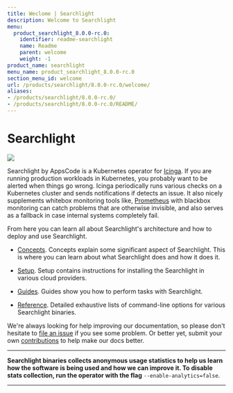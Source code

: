```yaml
---
title: Weclome | Searchlight
description: Welcome to Searchlight
menu:
  product_searchlight_8.0.0-rc.0:
    identifier: readme-searchlight
    name: Readme
    parent: welcome
    weight: -1
product_name: searchlight
menu_name: product_searchlight_8.0.0-rc.0
section_menu_id: welcome
url: /products/searchlight/8.0.0-rc.0/welcome/
aliases:
- /products/searchlight/8.0.0-rc.0/
- /products/searchlight/8.0.0-rc.0/README/
---
```


# Searchlight

<img src="/products/searchlight/8.0.0-rc.0/images/cover.jpg">

Searchlight by AppsCode is a Kubernetes operator for [Icinga](https://www.icinga.com/). If you are running production workloads in Kubernetes, you probably want to be alerted when things go wrong. Icinga periodically runs various checks on a Kubernetes cluster and sends notifications if detects an issue. It also nicely supplements whitebox monitoring tools like, [Prometheus](https://prometheus.io/) with blackbox monitoring can catch problems that are otherwise invisible, and also serves as a fallback in case internal systems completely fail.

From here you can learn all about Searchlight's architecture and how to deploy and use Searchlight.

- [Concepts](/products/searchlight/8.0.0-rc.0/concepts/). Concepts explain some significant aspect of Searchlight. This is where you can learn about what Searchlight does and how it does it.

- [Setup](/products/searchlight/8.0.0-rc.0/setup/). Setup contains instructions for installing
  the Searchlight in various cloud providers.

- [Guides](/products/searchlight/8.0.0-rc.0/guides/). Guides show you how to perform tasks with Searchlight.

- [Reference](/products/searchlight/8.0.0-rc.0/reference/searchlight). Detailed exhaustive lists of command-line options for various Searchlight binaries.

We're always looking for help improving our documentation, so please don't hesitate to
[file an issue](https://github.com/appscode/searchlight/issues/new) if you see some problem.
Or better yet, submit your own [contributions](/products/searchlight/8.0.0-rc.0/CONTRIBUTING) to help
make our docs better.

---

**Searchlight binaries collects anonymous usage statistics to help us learn how the software is being used and how we can improve it.
To disable stats collection, run the operator with the flag** `--enable-analytics=false`.

---